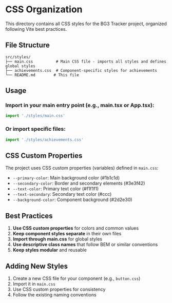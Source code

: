 # CSS Organization

This directory contains all CSS styles for the BG3 Tracker project, organized following Vite best practices.

## File Structure

```
src/styles/
├── main.css          # Main CSS file - imports all styles and defines global styles
├── achievements.css  # Component-specific styles for achievements
└── README.md        # This file
```

## Usage

### Import in your main entry point (e.g., main.tsx or App.tsx):
```ts
import './styles/main.css'
```

### Or import specific files:
```ts
import './styles/achievements.css'
```

## CSS Custom Properties

The project uses CSS custom properties (variables) defined in `main.css`:

- `--primary-color`: Main background color (#1b1c1d)
- `--secondary-color`: Border and secondary elements (#3e3f42)
- `--text-color`: Primary text color (#f1f1f1)
- `--text-secondary`: Secondary text color (#ccc)
- `--background-color`: Component background (#2d2e30)

## Best Practices

1. **Use CSS custom properties** for colors and common values
2. **Keep component styles separate** in their own files
3. **Import through main.css** for global styles
4. **Use descriptive class names** that follow BEM or similar conventions
5. **Keep styles modular** and reusable

## Adding New Styles

1. Create a new CSS file for your component (e.g., `button.css`)
2. Import it in `main.css`
3. Use CSS custom properties for consistency
4. Follow the existing naming conventions 